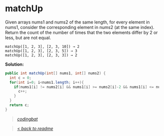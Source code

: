 # matchUp

Given arrays nums1 and nums2 of the same length, for every element in nums1, consider the corresponding element in nums2 (at the same index). Return the count of the number of times that the two elements differ by 2 or less, but are not equal.

```
matchUp([1, 2, 3], [2, 3, 10]) → 2
matchUp([1, 2, 3], [2, 3, 5]) → 3
matchUp([1, 2, 3], [2, 3, 3]) → 2
```

**Solution:**

```java
public int matchUp(int[] nums1, int[] nums2) {
  int c = 0;
  for(int i=0; i<nums1.length; i++){
    if(nums1[i] != nums2[i] && nums1[i] >= nums2[i]-2 && nums1[i] <= nums2[i]+2){
      c++;
    }
  }
  return c;
}
```

> _[codingbat](https://codingbat.com/prob/p136254)_

> [< _back to readme_](FINDREPLACEREADME)